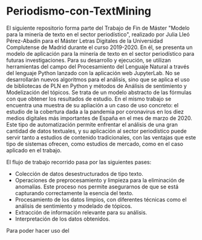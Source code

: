 # Periodismo-con-TextMining
El siguiente repositorio forma parte del Trabajo de Fin de Máster "Modelo para la minería de texto en el sector periodístico", realizado por Julia Lleó Pérez-Abadín para el Máster Letras Digitales de la Universidad Complutense de Madrid durante el curso 2019-2020.
En él, se presenta un modelo de aplicación para la minería de texto en el sector periodístico para futuras investigaciones. Para su desarrollo y ejecución, se utilizan herramientas del campo del Procesamiento del Lenguaje Natural a través del lenguaje Python lanzado con la aplicación web JupyterLab. No se desarrollarán nuevos algoritmos para el análisis, sino que se aplica el uso de bibliotecas de PLN en Python y métodos de Análisis de sentimiento y Modelización del tópicos.
Se trata de un modelo abstracto de las fórmulas con que obtener los resultados de estudio. En el mismo trabajo se encuentra una muestra de su apliación a un caso de uso concreto: el estudio de la cobertura dada a la pandemia por coronavirus en los diez medios digitales más importantes de España en el mes de marzo de 2020.
Este tipo de automatización permite enfrentar el análisis de una gran cantidad de datos textuales, y su aplicación al sector periodístico puede servir tanto a estudios de contenido tradicionales, con las ventajas que este tipo de sistemas ofrecen, como estudios de mercado, como en el caso aplicado en el trabajo.

El flujo de trabajo recorrido pasa por las siguientes pases:

-	Colección de datos desestructurados de tipo texto.
-	Operaciones de preprocesamiento y limpieza para la eliminación de anomalías. Este proceso nos permite asegurarnos de que se está capturando correctamente la esencia del texto.
-	Procesamiento de los datos limpios, con diferentes técnicas como el análisis de sentimiento y modelado de tópicos.
-	Extracción de información relevante para su análisis.
-	Interpretación de los datos obtenidos.

Para poder hacer uso del

